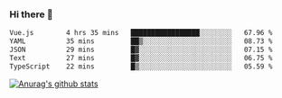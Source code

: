 ### Hi there 👋



<!--
**webB1an/webB1an** is a ✨ _special_ ✨ repository because its `README.md` (this file) appears on your GitHub profile.

Here are some ideas to get you started:

- 🔭 I’m currently working on ...
- 🌱 I’m currently learning ...
- 👯 I’m looking to collaborate on ...
- 🤔 I’m looking for help with ...
- 💬 Ask me about ...
- 📫 How to reach me: ...
- 😄 Pronouns: ...
- ⚡ Fun fact: ...
-->

<!--START_SECTION:waka-->

```txt
Vue.js        4 hrs 35 mins   █████████████████░░░░░░░░   67.96 %
YAML          35 mins         ██▒░░░░░░░░░░░░░░░░░░░░░░   08.73 %
JSON          29 mins         █▓░░░░░░░░░░░░░░░░░░░░░░░   07.15 %
Text          27 mins         █▓░░░░░░░░░░░░░░░░░░░░░░░   06.75 %
TypeScript    22 mins         █▒░░░░░░░░░░░░░░░░░░░░░░░   05.59 %
```

<!--END_SECTION:waka-->


[![Anurag's github stats](https://github-readme-stats.vercel.app/api?username=webB1an&show_icons=true&theme=radical)](https://github.com/anuraghazra/github-readme-stats)

